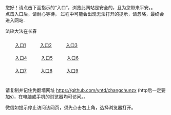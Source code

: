 您好！请点击下面指示的“入口”，浏览此网站是安全的，且为您带来平安。。 <br/>
点击入口后，请耐心等待， 过程中可能会出现无法打开的提示，请忽略，最终会进入网站. </br>

法轮大法在长春<br/>
<div style="padding:10px"><a style="margin:20px" target="_blank" href="https://d2fn1v0tuedgdj.cloudfront.net/2Qpsp?pqsexet" id="ccLink1" rel="nofollow">入口1</a> <a target="_blank" style="margin:20px" href="https://d2xm2ukdaj73p4.cloudfront.net/2Qpsp?qnydiqal" id="ccLink2" rel="nofollow">入口2</a> <a style="margin:20px" target="_blank" href="https://d39g8hlto64tce.cloudfront.net/2Qpsp?kbsciv" id="ccLink3" rel="nofollow">入口3</a></div>

<div style="padding:10px" ><a style="margin:20px" target="_blank" href="https://d2fn1v0tuedgdj.cloudfront.net/2Qpsp?pqsexet" id="ccLink4" rel="nofollow">入口4</a> <a style="margin:20px" href="https://d2xm2ukdaj73p4.cloudfront.net/2Qpsp?qnydiqal" target="_blank" id="ccLink5" rel="nofollow">入口5</a> <a style="margin:20px" href="https://d39g8hlto64tce.cloudfront.net/2Qpsp?kbsciv" target="_blank" id="ccLink6" rel="nofollow">入口6</a></div>

<div style="padding:10px"><a style="margin:20px" target="_blank" href="https://d2fn1v0tuedgdj.cloudfront.net/2Qpsp?pqsexet" id="ccLink7" rel="nofollow">入口7</a> <a style="margin:20px" href="https://d2xm2ukdaj73p4.cloudfront.net/2Qpsp?qnydiqal" target="_blank" id="ccLink8" rel="nofollow">入口8</a> <a style="margin:20px" target="_blank" href="https://d39g8hlto64tce.cloudfront.net/2Qpsp?kbsciv" id="ccLink9" rel="nofollow">入口9</a></div>

<br/>



请复制并记住免翻墙网址 https://github.com/yntd/changchunzx (http后一定要加s)，在电脑或手机的浏览器均可访问。。<br/>

微信如提示停止访问该网页，须先点击右上角，选择浏览器打开。
